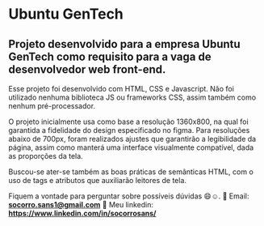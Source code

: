# Ubuntu GenTech
## Projeto desenvolvido para a empresa Ubuntu GenTech como requisito para a vaga de desenvolvedor web front-end.

Esse projeto foi desenvolvido com HTML, CSS e Javascript. Não foi utilizado nenhuma biblioteca JS ou frameworks CSS, assim também como nenhum pré-processador.

O projeto inicialmente usa como base a resolução 1360x800, na qual foi garantida a fidelidade do design especificado no figma. Para resoluções abaixo de 700px, foram realizados ajustes que garantirão a legibilidade da página, assim como manterá uma interface visualmente compatível, dada as proporções da tela.

Buscou-se ater-se também as boas práticas de semânticas HTML, com o uso de tags e atributos que auxiliarão leitores de tela. 

Fiquem a vontade para perguntar sobre possíveis dúvidas 😄☺.
📧 Email: **socorro.sans1@gmail.com** 
🤝 Meu linkedin: **https://www.linkedin.com/in/socorrosans/**